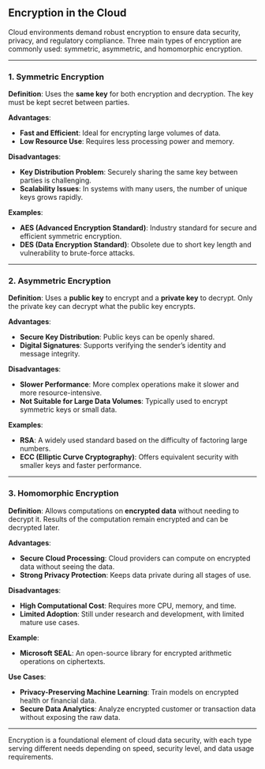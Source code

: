 ## **Encryption in the Cloud**

Cloud environments demand robust encryption to ensure data security, privacy, and regulatory compliance. Three main types of encryption are commonly used: symmetric, asymmetric, and homomorphic encryption.

---

### **1. Symmetric Encryption**

**Definition**:
Uses the **same key** for both encryption and decryption. The key must be kept secret between parties.

**Advantages**:

* **Fast and Efficient**: Ideal for encrypting large volumes of data.
* **Low Resource Use**: Requires less processing power and memory.

**Disadvantages**:

* **Key Distribution Problem**: Securely sharing the same key between parties is challenging.
* **Scalability Issues**: In systems with many users, the number of unique keys grows rapidly.

**Examples**:

* **AES (Advanced Encryption Standard)**: Industry standard for secure and efficient symmetric encryption.
* **DES (Data Encryption Standard)**: Obsolete due to short key length and vulnerability to brute-force attacks.

---

### **2. Asymmetric Encryption**

**Definition**:
Uses a **public key** to encrypt and a **private key** to decrypt. Only the private key can decrypt what the public key encrypts.

**Advantages**:

* **Secure Key Distribution**: Public keys can be openly shared.
* **Digital Signatures**: Supports verifying the sender’s identity and message integrity.

**Disadvantages**:

* **Slower Performance**: More complex operations make it slower and more resource-intensive.
* **Not Suitable for Large Data Volumes**: Typically used to encrypt symmetric keys or small data.

**Examples**:

* **RSA**: A widely used standard based on the difficulty of factoring large numbers.
* **ECC (Elliptic Curve Cryptography)**: Offers equivalent security with smaller keys and faster performance.

---

### **3. Homomorphic Encryption**

**Definition**:
Allows computations on **encrypted data** without needing to decrypt it. Results of the computation remain encrypted and can be decrypted later.

**Advantages**:

* **Secure Cloud Processing**: Cloud providers can compute on encrypted data without seeing the data.
* **Strong Privacy Protection**: Keeps data private during all stages of use.

**Disadvantages**:

* **High Computational Cost**: Requires more CPU, memory, and time.
* **Limited Adoption**: Still under research and development, with limited mature use cases.

**Example**:

* **Microsoft SEAL**: An open-source library for encrypted arithmetic operations on ciphertexts.

**Use Cases**:

* **Privacy-Preserving Machine Learning**: Train models on encrypted health or financial data.
* **Secure Data Analytics**: Analyze encrypted customer or transaction data without exposing the raw data.

---

Encryption is a foundational element of cloud data security, with each type serving different needs depending on speed, security level, and data usage requirements.
